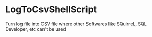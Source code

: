 # LogToCsvShellScript
Turn log file into CSV file where other Softwares like SQuirreL, SQL Developer, etc can't be used
